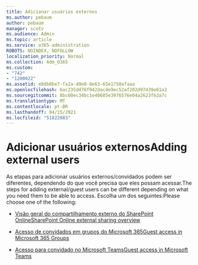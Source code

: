 ```yaml
---
title: Adicionar usuários externos
ms.author: pebaum
author: pebaum
manager: scotv
ms.audience: Admin
ms.topic: article
ms.service: o365-administration
ROBOTS: NOINDEX, NOFOLLOW
localization_priority: Normal
ms.collection: Adm_O365
ms.custom:
- "742"
- "1200022"
ms.assetid: e8db0be7-fa2a-49e0-8e63-65e1750afaaa
ms.openlocfilehash: 6ac235dd78f942dac4e9ec52af202d97439e61a3
ms.sourcegitcommit: 8bc60ec34bc1e40685e3976576e04a2623f63a7c
ms.translationtype: MT
ms.contentlocale: pt-BR
ms.lasthandoff: 04/15/2021
ms.locfileid: "51822083"
---
```

# <a name="adding-external-users"></a><span data-ttu-id="4d43f-102">Adicionar usuários externos</span><span class="sxs-lookup"><span data-stu-id="4d43f-102">Adding external users</span></span>

<span data-ttu-id="4d43f-103">As etapas para adicionar usuários externos/convidados podem ser diferentes, dependendo do que você precisa que eles possam acessar.</span><span class="sxs-lookup"><span data-stu-id="4d43f-103">The steps for adding external/guest users can be different depending on what you need them to be able to access.</span></span> <span data-ttu-id="4d43f-104">Escolha um dos seguintes:</span><span class="sxs-lookup"><span data-stu-id="4d43f-104">Please choose one of the following:</span></span>
  
- [<span data-ttu-id="4d43f-105">Visão geral do compartilhamento externo do SharePoint Online</span><span class="sxs-lookup"><span data-stu-id="4d43f-105">SharePoint Online external sharing overview</span></span>](https://docs.microsoft.com/sharepoint/external-sharing-overview)

- [<span data-ttu-id="4d43f-106">Acesso de convidados em grupos do Microsoft 365</span><span class="sxs-lookup"><span data-stu-id="4d43f-106">Guest access in Microsoft 365 Groups</span></span>](https://support.office.com/article/guest-access-in-office-365-groups-bfc7a840-868f-4fd6-a390-f347bf51aff6)

- [<span data-ttu-id="4d43f-107">Acesso para convidado no Microsoft Teams</span><span class="sxs-lookup"><span data-stu-id="4d43f-107">Guest access in Microsoft Teams</span></span>](https://docs.microsoft.com/microsoftteams/guest-access-checklist)
